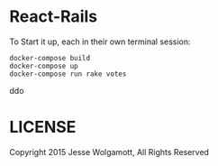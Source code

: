 React-Rails
===========


To Start it up, each in their own terminal session:

```
docker-compose build
docker-compose up
docker-compose run rake votes
```

  ddo

LICENSE
=======

Copyright 2015 Jesse Wolgamott, All Rights Reserved
